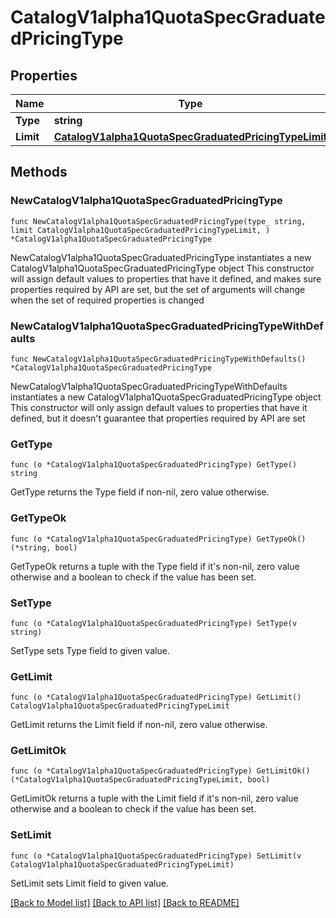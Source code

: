 # CatalogV1alpha1QuotaSpecGraduatedPricingType

## Properties

Name | Type | Description | Notes
------------ | ------------- | ------------- | -------------
**Type** | **string** |  | 
**Limit** | [**CatalogV1alpha1QuotaSpecGraduatedPricingTypeLimit**](CatalogV1alpha1QuotaSpecGraduatedPricingTypeLimit.md) |  | 

## Methods

### NewCatalogV1alpha1QuotaSpecGraduatedPricingType

`func NewCatalogV1alpha1QuotaSpecGraduatedPricingType(type_ string, limit CatalogV1alpha1QuotaSpecGraduatedPricingTypeLimit, ) *CatalogV1alpha1QuotaSpecGraduatedPricingType`

NewCatalogV1alpha1QuotaSpecGraduatedPricingType instantiates a new CatalogV1alpha1QuotaSpecGraduatedPricingType object
This constructor will assign default values to properties that have it defined,
and makes sure properties required by API are set, but the set of arguments
will change when the set of required properties is changed

### NewCatalogV1alpha1QuotaSpecGraduatedPricingTypeWithDefaults

`func NewCatalogV1alpha1QuotaSpecGraduatedPricingTypeWithDefaults() *CatalogV1alpha1QuotaSpecGraduatedPricingType`

NewCatalogV1alpha1QuotaSpecGraduatedPricingTypeWithDefaults instantiates a new CatalogV1alpha1QuotaSpecGraduatedPricingType object
This constructor will only assign default values to properties that have it defined,
but it doesn't guarantee that properties required by API are set

### GetType

`func (o *CatalogV1alpha1QuotaSpecGraduatedPricingType) GetType() string`

GetType returns the Type field if non-nil, zero value otherwise.

### GetTypeOk

`func (o *CatalogV1alpha1QuotaSpecGraduatedPricingType) GetTypeOk() (*string, bool)`

GetTypeOk returns a tuple with the Type field if it's non-nil, zero value otherwise
and a boolean to check if the value has been set.

### SetType

`func (o *CatalogV1alpha1QuotaSpecGraduatedPricingType) SetType(v string)`

SetType sets Type field to given value.


### GetLimit

`func (o *CatalogV1alpha1QuotaSpecGraduatedPricingType) GetLimit() CatalogV1alpha1QuotaSpecGraduatedPricingTypeLimit`

GetLimit returns the Limit field if non-nil, zero value otherwise.

### GetLimitOk

`func (o *CatalogV1alpha1QuotaSpecGraduatedPricingType) GetLimitOk() (*CatalogV1alpha1QuotaSpecGraduatedPricingTypeLimit, bool)`

GetLimitOk returns a tuple with the Limit field if it's non-nil, zero value otherwise
and a boolean to check if the value has been set.

### SetLimit

`func (o *CatalogV1alpha1QuotaSpecGraduatedPricingType) SetLimit(v CatalogV1alpha1QuotaSpecGraduatedPricingTypeLimit)`

SetLimit sets Limit field to given value.



[[Back to Model list]](../README.md#documentation-for-models) [[Back to API list]](../README.md#documentation-for-api-endpoints) [[Back to README]](../README.md)


